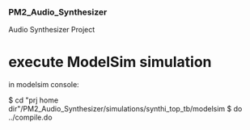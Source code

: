 ### PM2_Audio_Synthesizer
Audio Synthesizer Project


# execute ModelSim simulation
in modelsim console:

$ cd "prj home dir"/PM2_Audio_Synthesizer/simulations/synthi_top_tb/modelsim
$ do ../compile.do


